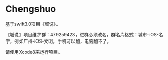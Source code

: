 # Chengshuo
基于swift3.0项目《城说》。

《城说》项目维护群：479259423，进群必须改名，群名片格式：城市-iOS-名字，例如广州-iOS-文明。手机可以加，电脑加不了。

请使用Xcode8来运行项目。

